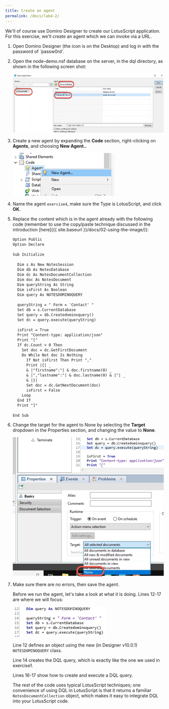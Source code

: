 ```yaml
---
title: Create an agent
permalink: /docs/lab4-2/
---
```


We'll of course use Domino Designer to create our LotusScript application. For this exercise, we'll create an agent which we can invoke via a URL.

1. Open Domino Designer (the icon is on the Desktop) and log in with the password of `passw0rd'.

1. Open the node-demo.nsf database on the server, in the dql directory, as shown in the following screen shot:

    ![](../images/ex4b/open-db.jpg)

1. Create a new agent by expanding the **Code** section, right-clicking on **Agents**, and choosing **New Agent..**

    ![](../images/ex4b/new-agent.jpg)

1. Name the agent `exercise4`, make sure the Type is LotusScript, and click **OK**.

1. Replace the content which is in the agent already with the following code (remember to use the copy/paste technique discussed in the introduction [here]({{ site.baseurl }}/docs/02-using-the-image/)):

    ```
    Option Public
    Option Declare

    Sub Initialize
      
      Dim s As New NotesSession  
      Dim db As NotesDatabase  
      Dim dc As NotesDocumentCollection  
      Dim doc As NotesDocument
      Dim queryString As String
      Dim isFirst As Boolean
      Dim query As NOTESDOMINOQUERY
      
      queryString = " Form = 'Contact' "
      Set db = s.CurrentDatabase
      Set query = db.Createdominoquery()
      Set dc = query.execute(queryString)

      isFirst = True
      Print "Content-type: application/json"
      Print "["
      If dc.Count > 0 Then
        Set doc = dc.GetFirstDocument
        Do While Not doc Is Nothing
          If Not isFirst Then Print ","
          Print |{| _
          & |"firstname":"| & doc.firstname(0) _
          & |","lastname":"| & doc.lastname(0) & |"| _
          & |}| 
          Set doc = dc.GetNextDocument(doc)
          isFirst = False
        Loop
      End If
      Print "]"
      
    End Sub
    ```

1. Change the target for the agent to None by selecting the **Target** dropdown in the Properties section, and changing the value to **None**.

    ![](../images/ex4b/change-target.jpg)

1. Make sure there are no errors, then save the agent.

    Before we run the agent, let's take a look at what it is doing. Lines 12-17 are where we will focus:

    ![](../images/ex4b/code-details.jpg)

    Line 12 defines an object using the new (in Designer v10.0.1) `NOTESDOMINOQUERY` class.
    
    Line 14 creates the DQL query, which is exactly like the one we used in exercise1.

    Lines 16-17 show how to create and execute a DQL query.

    The rest of the code uses typical LotusScript techniques; one convenience of using DQL in LotusScript is that it returns a familiar `NotesDocumentCollection` object, which makes it easy to integrate DQL into your LotusScript code.
